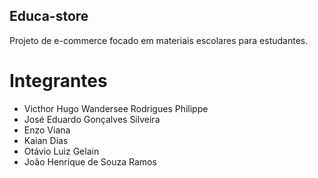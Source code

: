 ## Educa-store

Projeto de e-commerce focado em materiais escolares para estudantes.

# Integrantes
- Victhor Hugo Wandersee Rodrigues Philippe
- José Eduardo Gonçalves Silveira
- Enzo Viana
- Kaian Dias
- Otávio Luiz Gelain
- João Henrique de Souza Ramos